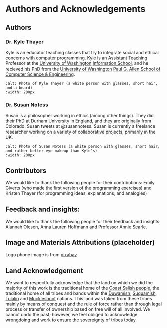 # Authors and Acknowledgements
## Authors

### Dr. Kyle Thayer
Kyle is an educator teaching classes that try to integrate social and ethical concerns with computer programming. Kyle is an Assistant Teaching Professor at the [University of Washington](https://www.washington.edu/) [Information School](https://ischool.uw.edu/), and he recieved his PhD from the [University of Washington](https://www.washington.edu/) [Paul G. Allen School of Computer Science & Engineering](https://www.cs.washington.edu/).

```{image} kylethayer.jpg
:alt: Photo of Kyle Thayer (a white person with glasses, short hair, and a beard)
:width: 200px
```

### Dr. Susan Notess
Susan is a philosopher working in ethics (among other things). They did their PhD at Durham University in England, and they are originally from Colorado. Susan tweets at @susannotess. Susan is currently a freelance researcher working on a variety of collaborative projects, primarily in the UK.

```{image} SusanFace.jpg
:alt: Photo of Susan Notess (a white person with glasses, short hair, and rather better eye makeup than Kyle's)
:width: 200px
```

## Contributors
We would like to thank the following people for their contributions: Emily Giverts (who made the first version of the programming exercises) and Kristen Thayer (for programming ideas, explanations, and analogies)

## Feedback and insights:
We would like to thank the following people for their feedback and insights: Alannah Oleson, Anna Lauren Hoffmann and Professor Annie Searle.

## Image and Materials Attributions (placeholder)
Logo phone image is from [pixabay](https://pixabay.com/vectors/smartphone-icon-modern-symbol-1557796/)

## Land Acknowledgement
We want to respectfully acknowledge that the land on which we did the majority of this work is the traditional home of the [Coast Salish people](https://en.wikipedia.org/wiki/Coast_Salish), the traditional home of all tribes and bands within the [Duwamish](https://www.duwamishtribe.org/), [Suquamish](https://suquamish.nsn.us/), [Tulalip](https://www.tulaliptribes-nsn.gov/) and [Muckleshoot](https://www.wearemuckleshoot.org/) nations. This land was taken from these tribes mainly by means of conquest and the rule of force rather than through legal process or transfer of ownership based on free will of all involved. We cannot undo the past; however, we feel obliged to acknowledge wrongdoing and work to ensure the sovereignty of tribes today.
